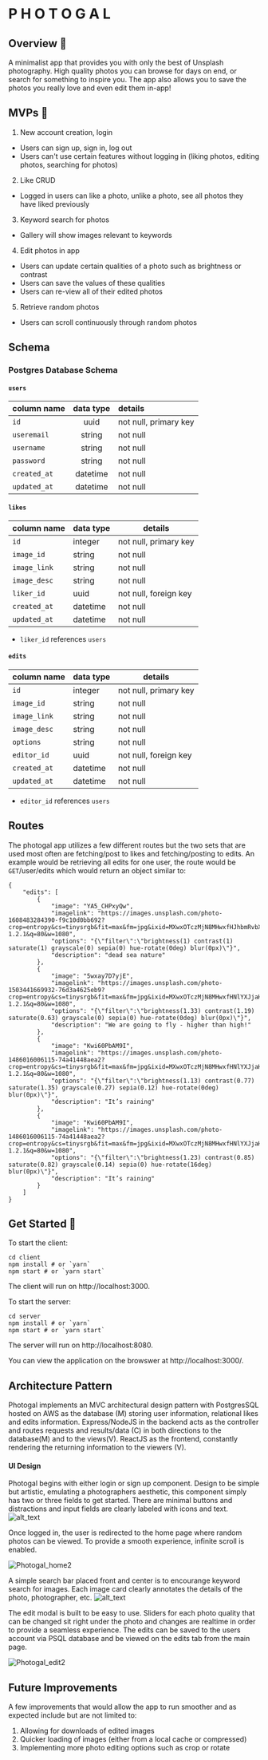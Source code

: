 
# P H O T O G A L

## Overview 📸

A minimalist app that provides you with only the best of Unsplash photography. High quality photos you can browse for days on end, or search for something to inspire you. The app also allows you to save the photos you really love and even edit them in-app!


## MVPs 🔎

1. New account creation, login
- Users can sign up, sign in, log out
- Users can't use certain features without logging in (liking photos, editing photos, searching for photos)
2. Like CRUD
- Logged in users can like a photo, unlike a photo, see all photos they have liked previously
3. Keyword search for photos
- Gallery will show images relevant to keywords
4. Edit photos in app
- Users can update certain qualities of a photo such as brightness or contrast
- Users can save the values of these qualities
- Users can re-view all of their edited photos
5. Retrieve random photos
- Users can scroll continuously through random photos

## Schema
### Postgres Database Schema

#### `users`

| column name       | data type | details                   |
| :---------------- | :-------: | :------------------------ |
| `id`              |   uuid    | not null, primary key     |
| `useremail`       |  string   | not null                  |
| `username`        |  string   | not null                  |
| `password`        |  string   | not null                  |
| `created_at`      | datetime  | not null                  |
| `updated_at`      | datetime  | not null                  |


#### `likes`

| column name  | data type | details                        |
|--------------|-----------|--------------------------------|
| `id`         | integer   | not null, primary key          |
| `image_id`   | string    | not null                       |
| `image_link` | string    | not null                       |
| `image_desc` | string    | not null                       |
| `liker_id`   | uuid      | not null, foreign key          |
| `created_at` | datetime  | not null                       |
| `updated_at` | datetime  | not null                       |

- `liker_id` references `users`

#### `edits`

| column name  | data type | details                        |
|--------------|-----------|--------------------------------|
| `id`         | integer   | not null, primary key          |
| `image_id`   | string    | not null                       |
| `image_link` | string    | not null                       |
| `image_desc` | string    | not null                       |
| `options`    | string    | not null                       |
| `editor_id`  | uuid      | not null, foreign key          |
| `created_at` | datetime  | not null                       |
| `updated_at` | datetime  | not null                       |

- `editor_id` references `users`

## Routes
The photogal app utilizes a few different routes but the two sets that are used most often are fetching/post to likes and fetching/posting to edits.
An example would be retrieving all edits for one user, the route would be `GET`/user/edits which would return an object similar to:
```
{
    "edits": [
        {
            "image": "YA5_CHPxyQw",
            "imagelink": "https://images.unsplash.com/photo-1608483284390-f9c10d0bb692?crop=entropy&cs=tinysrgb&fit=max&fm=jpg&ixid=MXwxOTczMjN8MHwxfHJhbmRvbXx8fHx8fHx8&ixlib=rb-1.2.1&q=80&w=1080",
            "options": "{\"filter\":\"brightness(1) contrast(1) saturate(1) grayscale(0) sepia(0) hue-rotate(0deg) blur(0px)\"}",
            "description": "dead sea nature"
        },
        {
            "image": "5wxay7D7yjE",
            "imagelink": "https://images.unsplash.com/photo-1503441669932-76d3a4625eb9?crop=entropy&cs=tinysrgb&fit=max&fm=jpg&ixid=MXwxOTczMjN8MHwxfHNlYXJjaHwxNHx8Y2xvdWRzfGVufDB8fHw&ixlib=rb-1.2.1&q=80&w=1080",
            "options": "{\"filter\":\"brightness(1.33) contrast(1.19) saturate(0.63) grayscale(0) sepia(0) hue-rotate(0deg) blur(0px)\"}",
            "description": "We are going to fly - higher than high!"
        },
        {
            "image": "Kwi60PbAM9I",
            "imagelink": "https://images.unsplash.com/photo-1486016006115-74a41448aea2?crop=entropy&cs=tinysrgb&fit=max&fm=jpg&ixid=MXwxOTczMjN8MHwxfHNlYXJjaHwyfHxyYWlufGVufDB8fHw&ixlib=rb-1.2.1&q=80&w=1080",
            "options": "{\"filter\":\"brightness(1.13) contrast(0.77) saturate(1.35) grayscale(0.27) sepia(0.12) hue-rotate(0deg) blur(0px)\"}",
            "description": "It’s raining"
        },
        {
            "image": "Kwi60PbAM9I",
            "imagelink": "https://images.unsplash.com/photo-1486016006115-74a41448aea2?crop=entropy&cs=tinysrgb&fit=max&fm=jpg&ixid=MXwxOTczMjN8MHwxfHNlYXJjaHwyfHxyYWlufGVufDB8fHw&ixlib=rb-1.2.1&q=80&w=1080",
            "options": "{\"filter\":\"brightness(1.23) contrast(0.85) saturate(0.82) grayscale(0.14) sepia(0) hue-rotate(16deg) blur(0px)\"}",
            "description": "It’s raining"
        }
    ]
}
```

## Get Started 🌟
To start the client:
```
cd client
npm install # or `yarn`
npm start # or `yarn start`
```

The client will run on http://localhost:3000. 

To start the server:
```
cd server
npm install # or `yarn`
npm start # or `yarn start`
```

The server will run on http://localhost:8080. 

You can view the application on the browswer at http://localhost:3000/. 

## Architecture Pattern

Photogal implements an MVC architectural design pattern with PostgresSQL hosted on AWS as the database (M) storing user information, relational likes and edits information. Express/NodeJS in the backend acts as the controller and routes requests and results/data (C) in both directions to the database(M) and to the views(V). ReactJS as the frontend, constantly rendering the returning information to the viewers (V).

#### UI Design
Photogal begins with either login or sign up component. Design to be simple but artistic, emulating a photographers aesthetic, this component simply has two or three fields to get started. There are minimal buttons and distractions and input fields are clearly labeled with icons and text.
![alt_text](https://user-images.githubusercontent.com/68566126/104473653-33a1f800-558b-11eb-85bc-35550bc3a311.png "Photogal Login")

Once logged in, the user is redirected to the home page where random photos can be viewed. To provide a smooth experience, infinite scroll is enabled. 

![Photogal_home2](https://user-images.githubusercontent.com/68566126/104480001-0dcc2180-5592-11eb-8a3a-28d428706c5d.gif)

A simple search bar placed front and center is to encourange keyword search for images. Each image card clearly annotates the details of the photo, photographer, etc. 
![alt_text](https://user-images.githubusercontent.com/68566126/104474694-4406a280-558c-11eb-8ef1-9f5fd2d27b07.png "Photogal Search and Like")

The edit modal is built to be easy to use. Sliders for each photo quality that can be changed sit right under the photo and changes are realtime in order to provide a seamless experience. The edits can be saved to the users account via PSQL database and be viewed on the edits tab from the main page.

![Photogal_edit2](https://user-images.githubusercontent.com/68566126/104477293-ecb60180-558e-11eb-8352-60f12757b767.gif)


## Future Improvements

A few improvements that would allow the app to run smoother and as expected include but are not limited to:
1. Allowing for downloads of edited images
2. Quicker loading of images (either from a local cache or compressed)
3. Implementing more photo editing options such as crop or rotate
